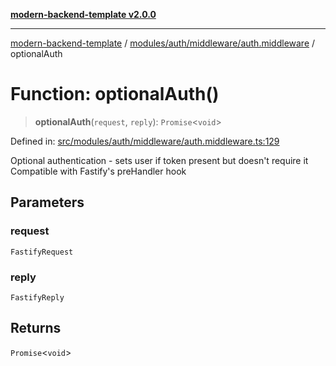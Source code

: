 [**modern-backend-template v2.0.0**](../../../../../README.md)

***

[modern-backend-template](../../../../../modules.md) / [modules/auth/middleware/auth.middleware](../README.md) / optionalAuth

# Function: optionalAuth()

> **optionalAuth**(`request`, `reply`): `Promise`\<`void`\>

Defined in: [src/modules/auth/middleware/auth.middleware.ts:129](https://github.com/maemreyo/saas-4cus-nodejs/blob/1a77de11cd6eaefe66c31c7f5de281673fc25ce5/src/modules/auth/middleware/auth.middleware.ts#L129)

Optional authentication - sets user if token present but doesn't require it
Compatible with Fastify's preHandler hook

## Parameters

### request

`FastifyRequest`

### reply

`FastifyReply`

## Returns

`Promise`\<`void`\>
